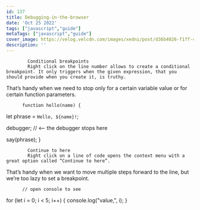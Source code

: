 ```yaml
---
id: 137
title: Debugging-in-the-browser
date: 'Oct 25 2022'
tags: ["javascript","guide"]
metaTags: ["javascript","guide"]
cover_image: https://velog.velcdn.com/images/xedni/post/d36b4026-f1ff-498e-b149-99e67a9b8691/title_javascript2.png
description: ''
---
```



            Conditional breakpoints
            Right click on the line number allows to create a conditional breakpoint. It only triggers when the given expression, that you should provide when you create it, is truthy.
That’s handy when we need to stop only for a certain variable value or for certain function parameters.

      
        
        
          function hello(name) {
  let phrase = `Hello, ${name}!`;

  debugger;  // <-- the debugger stops here

  say(phrase);
}
        
      
      
      
            Continue to here
            Right click on a line of code opens the context menu with a great option called “Continue to here”.
That’s handy when we want to move multiple steps forward to the line, but we’re too lazy to set a breakpoint.

      
        
        
          
            
          
          
            
          
        
        
          // open console to see
for (let i = 0; i < 5; i++) {
  console.log("value,", i);
}
        
      
      
      
